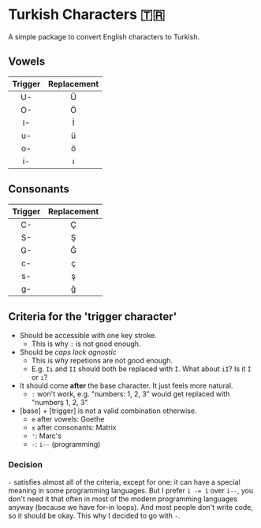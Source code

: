 # Turkish Characters 🇹🇷

A simple package to convert English characters to Turkish.

## Vowels
| Trigger | Replacement |
|:-------------:|:-------------:|
| U-            | Ü     |
| O-            | Ö     |
| I-            | İ     |
| u-            | ü     |
| o-            | ö     |
| i-            | ı    |


## Consonants
| Trigger | Replacement |
|:-------------:|:-------------:|
| C-            | Ç     |
| S-            | Ş     |
| G-            | Ğ     |
| c-            | ç     |
| s-            | ş     |
| g-            | ğ     |

## Criteria for the 'trigger character'
- Should be accessible with one key stroke.
    - This is why `:` is not good enough.
- Should be *caps lock agnostic*
    - This is why repetions are not good enough.
    - E.g. `Ii` and `II` should both be replaced with `İ`. What about `iI`? Is it `İ` or `ı`?
- It should come **after** the base character. It just feels more natural.
    - `:` won't work, e.g. "numbers: 1, 2, 3" would get replaced with "numberş 1, 2, 3"
- [base] + [trigger] is not a valid combination otherwise.
    - `e` after vowels: Goethe
    - `x` after consonants: Matrix
    - `'`: Marc's
    - `-`: `i--` (programming)

### Decision
`-` satisfies almost all of the criteria, except for one: it can have a special meaning in some programming languages. But I prefer `i -= 1` over `i--`, you don't need it that often in most of the modern programming languages anyway (because we have for-in loops). And most people don't write code, so it should be okay. This why I decided to go with `-`.